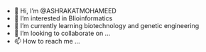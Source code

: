 - 👋 Hi, I’m @ASHRAKATMOHAMEED
- 👀 I’m interested in BIioinformatics
- 🌱 I’m currently learning biotechnology and genetic engineering
- 💞️ I’m looking to collaborate on ...
- 📫 How to reach me ...

<!---
ASHRAKATMOHAMEED/ASHRAKATMOHAMEED is a ✨ special ✨ repository because its `README.md` (this file) appears on your GitHub profile.
You can click the Preview link to take a look at your changes.
--->

